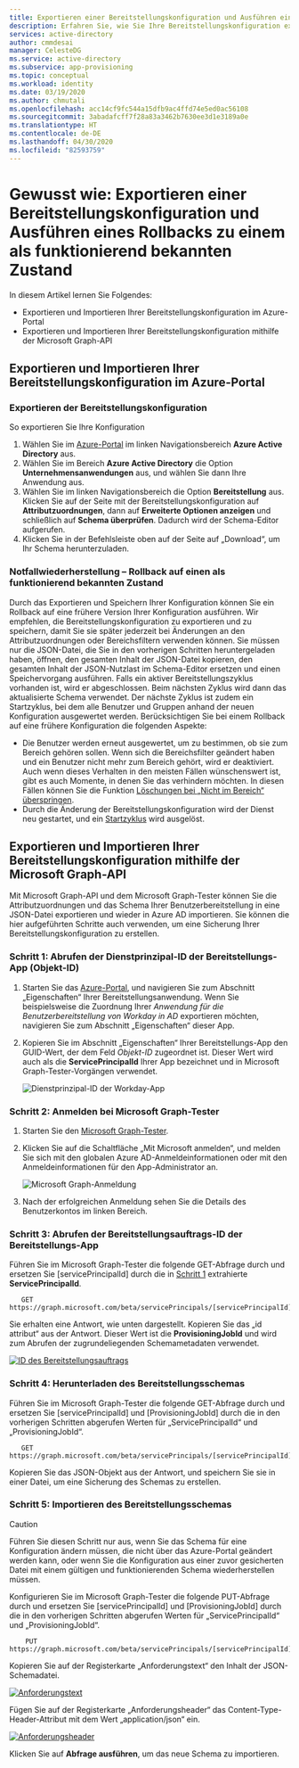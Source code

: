 ```yaml
---
title: Exportieren einer Bereitstellungskonfiguration und Ausführen eines Rollbacks zu einem als funktionierend bekannten Zustand zur Notfallwiederherstellung
description: Erfahren Sie, wie Sie Ihre Bereitstellungskonfiguration exportieren und einen Rollback auf einen als funktionierend bekannten Zustand zur Notfallwiederherstellung ausführen.
services: active-directory
author: cmmdesai
manager: CelesteDG
ms.service: active-directory
ms.subservice: app-provisioning
ms.topic: conceptual
ms.workload: identity
ms.date: 03/19/2020
ms.author: chmutali
ms.openlocfilehash: acc14cf9fc544a15dfb9ac4ffd74e5ed0ac56108
ms.sourcegitcommit: 3abadafcff7f28a83a3462b7630ee3d1e3189a0e
ms.translationtype: HT
ms.contentlocale: de-DE
ms.lasthandoff: 04/30/2020
ms.locfileid: "82593759"
---
```

# <a name="how-to-export-provisioning-configuration-and-roll-back-to-a-known-good-state"></a>Gewusst wie: Exportieren einer Bereitstellungskonfiguration und Ausführen eines Rollbacks zu einem als funktionierend bekannten Zustand

In diesem Artikel lernen Sie Folgendes:

- Exportieren und Importieren Ihrer Bereitstellungskonfiguration im Azure-Portal
- Exportieren und Importieren Ihrer Bereitstellungskonfiguration mithilfe der Microsoft Graph-API

## <a name="export-and-import-your-provisioning-configuration-from-the-azure-portal"></a>Exportieren und Importieren Ihrer Bereitstellungskonfiguration im Azure-Portal

### <a name="export-your-provisioning-configuration"></a>Exportieren der Bereitstellungskonfiguration

So exportieren Sie Ihre Konfiguration

1. Wählen Sie im [Azure-Portal](https://portal.azure.com/) im linken Navigationsbereich **Azure Active Directory** aus.
1. Wählen Sie im Bereich **Azure Active Directory** die Option **Unternehmensanwendungen** aus, und wählen Sie dann Ihre Anwendung aus.
1. Wählen Sie im linken Navigationsbereich die Option **Bereitstellung** aus. Klicken Sie auf der Seite mit der Bereitstellungskonfiguration auf **Attributzuordnungen**, dann auf **Erweiterte Optionen anzeigen** und schließlich auf **Schema überprüfen**. Dadurch wird der Schema-Editor aufgerufen.
1. Klicken Sie in der Befehlsleiste oben auf der Seite auf „Download“, um Ihr Schema herunterzuladen.

### <a name="disaster-recovery---roll-back-to-a-known-good-state"></a>Notfallwiederherstellung – Rollback auf einen als funktionierend bekannten Zustand

Durch das Exportieren und Speichern Ihrer Konfiguration können Sie ein Rollback auf eine frühere Version Ihrer Konfiguration ausführen. Wir empfehlen, die Bereitstellungskonfiguration zu exportieren und zu speichern, damit Sie sie später jederzeit bei Änderungen an den Attributzuordnungen oder Bereichsfiltern verwenden können. Sie müssen nur die JSON-Datei, die Sie in den vorherigen Schritten heruntergeladen haben, öffnen, den gesamten Inhalt der JSON-Datei kopieren, den gesamten Inhalt der JSON-Nutzlast im Schema-Editor ersetzen und einen Speichervorgang ausführen. Falls ein aktiver Bereitstellungszyklus vorhanden ist, wird er abgeschlossen. Beim nächsten Zyklus wird dann das aktualisierte Schema verwendet. Der nächste Zyklus ist zudem ein Startzyklus, bei dem alle Benutzer und Gruppen anhand der neuen Konfiguration ausgewertet werden. Berücksichtigen Sie bei einem Rollback auf eine frühere Konfiguration die folgenden Aspekte:

- Die Benutzer werden erneut ausgewertet, um zu bestimmen, ob sie zum Bereich gehören sollen. Wenn sich die Bereichsfilter geändert haben und ein Benutzer nicht mehr zum Bereich gehört, wird er deaktiviert. Auch wenn dieses Verhalten in den meisten Fällen wünschenswert ist, gibt es auch Momente, in denen Sie das verhindern möchten. In diesen Fällen können Sie die Funktion [Löschungen bei „Nicht im Bereich“ überspringen](https://docs.microsoft.com/azure/active-directory/app-provisioning/skip-out-of-scope-deletions). 
- Durch die Änderung der Bereitstellungskonfiguration wird der Dienst neu gestartet, und ein [Startzyklus](https://docs.microsoft.com/azure/active-directory/app-provisioning/how-provisioning-works#provisioning-cycles-initial-and-incremental) wird ausgelöst.

## <a name="export-and-import-your-provisioning-configuration-by-using-the-microsoft-graph-api"></a>Exportieren und Importieren Ihrer Bereitstellungskonfiguration mithilfe der Microsoft Graph-API

Mit Microsoft Graph-API und dem Microsoft Graph-Tester können Sie die Attributzuordnungen und das Schema Ihrer Benutzerbereitstellung in eine JSON-Datei exportieren und wieder in Azure AD importieren. Sie können die hier aufgeführten Schritte auch verwenden, um eine Sicherung Ihrer Bereitstellungskonfiguration zu erstellen.

### <a name="step-1-retrieve-your-provisioning-app-service-principal-id-object-id"></a>Schritt 1: Abrufen der Dienstprinzipal-ID der Bereitstellungs-App (Objekt-ID)

1. Starten Sie das [Azure-Portal](https://portal.azure.com), und navigieren Sie zum Abschnitt „Eigenschaften“ Ihrer Bereitstellungsanwendung. Wenn Sie beispielsweise die Zuordnung Ihrer *Anwendung für die Benutzerbereitstellung von Workday in AD* exportieren möchten, navigieren Sie zum Abschnitt „Eigenschaften“ dieser App.
1. Kopieren Sie im Abschnitt „Eigenschaften“ Ihrer Bereitstellungs-App den GUID-Wert, der dem Feld *Objekt-ID* zugeordnet ist. Dieser Wert wird auch als die **ServicePrincipalId** Ihrer App bezeichnet und in Microsoft Graph-Tester-Vorgängen verwendet.

   ![Dienstprinzipal-ID der Workday-App](./media/export-import-provisioning-configuration/wd_export_01.png)

### <a name="step-2-sign-into-microsoft-graph-explorer"></a>Schritt 2: Anmelden bei Microsoft Graph-Tester

1. Starten Sie den [Microsoft Graph-Tester](https://developer.microsoft.com/graph/graph-explorer).
1. Klicken Sie auf die Schaltfläche „Mit Microsoft anmelden“, und melden Sie sich mit den globalen Azure AD-Anmeldeinformationen oder mit den Anmeldeinformationen für den App-Administrator an.

    ![Microsoft Graph-Anmeldung](./media/export-import-provisioning-configuration/wd_export_02.png)

1. Nach der erfolgreichen Anmeldung sehen Sie die Details des Benutzerkontos im linken Bereich.

### <a name="step-3-retrieve-the-provisioning-job-id-of-the-provisioning-app"></a>Schritt 3: Abrufen der Bereitstellungsauftrags-ID der Bereitstellungs-App

Führen Sie im Microsoft Graph-Tester die folgende GET-Abfrage durch und ersetzen Sie [servicePrincipalId] durch die in [Schritt 1](#step-1-retrieve-your-provisioning-app-service-principal-id-object-id) extrahierte **ServicePrincipalId**.

```http
   GET https://graph.microsoft.com/beta/servicePrincipals/[servicePrincipalId]/synchronization/jobs
```

Sie erhalten eine Antwort, wie unten dargestellt. Kopieren Sie das „id attribut“ aus der Antwort. Dieser Wert ist die **ProvisioningJobId** und wird zum Abrufen der zugrundeliegenden Schemametadaten verwendet.

   [![ID des Bereitstellungsauftrags](./media/export-import-provisioning-configuration/wd_export_03.png)](./media/export-import-provisioning-configuration/wd_export_03.png#lightbox)

### <a name="step-4-download-the-provisioning-schema"></a>Schritt 4: Herunterladen des Bereitstellungsschemas

Führen Sie im Microsoft Graph-Tester die folgende GET-Abfrage durch und ersetzen Sie [servicePrincipalId] und [ProvisioningJobId] durch die in den vorherigen Schritten abgerufen Werten für „ServicePrincipalId“ und „ProvisioningJobId“.

```http
   GET https://graph.microsoft.com/beta/servicePrincipals/[servicePrincipalId]/synchronization/jobs/[ProvisioningJobId]/schema
```

Kopieren Sie das JSON-Objekt aus der Antwort, und speichern Sie sie in einer Datei, um eine Sicherung des Schemas zu erstellen.

### <a name="step-5-import-the-provisioning-schema"></a>Schritt 5: Importieren des Bereitstellungsschemas

> [!CAUTION]
> Führen Sie diesen Schritt nur aus, wenn Sie das Schema für eine Konfiguration ändern müssen, die nicht über das Azure-Portal geändert werden kann, oder wenn Sie die Konfiguration aus einer zuvor gesicherten Datei mit einem gültigen und funktionierenden Schema wiederherstellen müssen.

Konfigurieren Sie im Microsoft Graph-Tester die folgende PUT-Abfrage durch und ersetzen Sie [servicePrincipalId] und [ProvisioningJobId] durch die in den vorherigen Schritten abgerufen Werten für „ServicePrincipalId“ und „ProvisioningJobId“.

```http
    PUT https://graph.microsoft.com/beta/servicePrincipals/[servicePrincipalId]/synchronization/jobs/[ProvisioningJobId]/schema
```

Kopieren Sie auf der Registerkarte „Anforderungstext“ den Inhalt der JSON-Schemadatei.

   [![Anforderungstext](./media/export-import-provisioning-configuration/wd_export_04.png)](./media/export-import-provisioning-configuration/wd_export_04.png#lightbox)

Fügen Sie auf der Registerkarte „Anforderungsheader“ das Content-Type-Header-Attribut mit dem Wert „application/json“ ein.

   [![Anforderungsheader](./media/export-import-provisioning-configuration/wd_export_05.png)](./media/export-import-provisioning-configuration/wd_export_05.png#lightbox)

Klicken Sie auf **Abfrage ausführen**, um das neue Schema zu importieren.
